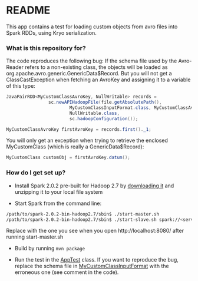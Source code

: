# README #

This app contains a test for loading custom objects from avro files into Spark RDDs, using Kryo serialization.

### What is this repository for? ###

The code reproduces the following bug:
If the schema file used by the Avro-Reader refers to a non-existing class, the objects will be loaded as org.apache.avro.generic.GenericData$Record. But you  will not get a ClassCastException when fetching an AvroKey<MyCustomClass> and assigning it to a variable of this type:
```java
JavaPairRDD<MyCustomClassAvroKey, NullWritable> records =
                sc.newAPIHadoopFile(file.getAbsolutePath(),
                        MyCustomClassInputFormat.class, MyCustomClassAvroKey.class,
                        NullWritable.class,
                        sc.hadoopConfiguration());

MyCustomClassAvroKey firstAvroKey = records.first()._1;
``` 
You will only get an exception when trying to retrieve the enclosed MyCustomClass (which is really a GenericData$Record):
```java
MyCustomClass customObj = firstAvroKey.datum();
``` 

### How do I get set up? ###

* Install Spark 2.0.2 pre-built for Hadoop 2.7 by [downloading it](http://spark.apache.org/downloads.html) and unzipping it to your local file system

* Start Spark from the command line:
```sh
/path/to/spark-2.0.2-bin-hadoop2.7/sbin$ ./start-master.sh 
/path/to/spark-2.0.2-bin-hadoop2.7/sbin$ ./start-slave.sh spark://<server>:7077
``` 
Replace <server> with the one you see when you open http://localhost:8080/ after running start-master.sh

* Build by running `mvn package`

* Run the test in the [AppTest](https://github.com/homosepian/spark-avro-kryo/blob/master/src/test/java/com/test/AppTest.java) class. If you want to reproduce the bug, replace the schema file in [MyCustomClassInputFormat](https://github.com/homosepian/spark-avro-kryo/blob/master/src/main/java/com/test/serialization/MyCustomClassInputFormat.java) with the erroneous one (see comment in the code).
